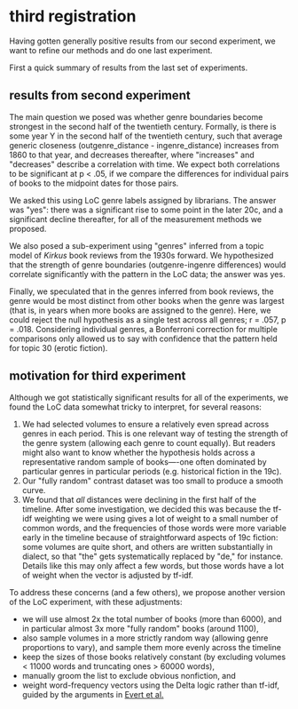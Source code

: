 third registration
===================

Having gotten generally positive results from our second experiment, we want to refine our methods and do one last experiment.

First a quick summary of results from the last set of experiments.

results from second experiment
-------------------------------

The main question we posed was whether genre boundaries become strongest in the second half of the twentieth century. Formally, is there is some year Y in the second half of the twentieth century, such that average generic closeness (outgenre_distance - ingenre_distance) increases from 1860 to that year, and decreases thereafter, where "increases" and "decreases" describe a correlation with time. We expect both correlations to be significant at p < .05, if we compare the differences for individual pairs of books to the midpoint dates for those pairs.

We asked this using LoC genre labels assigned by librarians. The answer was "yes": there was a significant rise to some point in the later 20c, and a significant decline thereafter, for all of the measurement methods we proposed.

We also posed a sub-experiment using "genres" inferred from a topic model of *Kirkus* book reviews from the 1930s forward. We hypothesized that the strength of genre boundaries (outgenre-ingenre differences) would correlate significantly with the pattern in the LoC data; the answer was yes.

Finally, we speculated that in the genres inferred from book reviews, the genre would be most distinct from other books when the genre was largest (that is, in years when more books are assigned to the genre). Here, we could reject the null hypothesis as a single test across all genres; r = .057, p = .018. Considering individual genres, a Bonferroni correction for multiple comparisons only allowed us to say with confidence that the pattern held for topic 30 (erotic fiction).

motivation for third experiment
--------------------------------

Although we got statistically significant results for all of the experiments, we found the LoC data somewhat tricky to interpret, for several reasons:

1. We had selected volumes to ensure a relatively even spread across genres in each period. This is one relevant way of testing the strength of the genre system (allowing each genre to count equally). But readers might also want to know whether the hypothesis holds across a representative random sample of books—-one often dominated by particular genres in particular periods (e.g. historical fiction in the 19c).
2. Our "fully random" contrast dataset was too small to produce a smooth curve.
3. We found that *all* distances were declining in the first half of the timeline. After some investigation, we decided this was because the tf-idf weighting we were using gives a lot of weight to a small number of common words, and the frequencies of those words were more variable early in the timeline because of straightforward aspects of 19c fiction: some volumes are quite short, and others are written substantially in dialect, so that "the" gets systematically replaced by "de," for instance. Details like this may only affect a few words, but those words have a lot of weight when the vector is adjusted by tf-idf.

To address these concerns (and a few others), we propose another version of the LoC experiment, with these adjustments:

+ we will use almost 2x the total number of books (more than 6000), and in particular almost 3x more "fully random" books (around 1100),
+ also sample volumes in a more strictly random way (allowing genre proportions to vary), and sample them more evenly across the timeline
+ keep the sizes of those books relatively constant (by excluding volumes < 11000 words and truncating ones > 60000 words),
+ manually groom the list to exclude obvious nonfiction, and
+ weight word-frequency vectors using the Delta logic rather than tf-idf, guided by the arguments in [Evert et al.](https://academic.oup.com/dsh/article/32/suppl_2/ii4/3865676)


